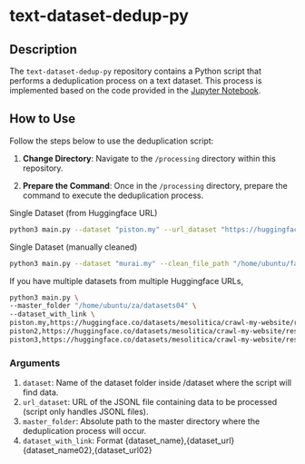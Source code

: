 # text-dataset-dedup-py

## Description
The `text-dataset-dedup-py` repository contains a Python script that performs a deduplication process on a text dataset. This process is implemented based on the code provided in the [Jupyter Notebook](https://github.com/malaysia-ai/text-dataset-dedup).

## How to Use
Follow the steps below to use the deduplication script:

1. **Change Directory**: Navigate to the `/processing` directory within this repository.

2. **Prepare the Command**: Once in the `/processing` directory, prepare the command to execute the deduplication process. 

Single Dataset (from Huggingface URL)
```bash
python3 main.py --dataset "piston.my" --url_dataset "https://huggingface.co/datasets/mesolitica/crawl-my-website/resolve/main/piston.my.jsonl" --master_folder "/home/ubuntu/za/datasets04"
```

Single Dataset (manually cleaned)
```bash
python3 main.py --dataset "murai.my" --clean_file_path "/home/ubuntu/faiq913_folder/Cleaned Huggingface datasets/murai.my/murai_my_clean.jsonl" --master_folder "/home/ubuntu/za/datasets04"
```

If you have multiple datasets from multiple Huggingface URLs,
```bash
python3 main.py \
--master_folder "/home/ubuntu/za/datasets04" \
--dataset_with_link \
piston.my,https://huggingface.co/datasets/mesolitica/crawl-my-website/resolve/main/piston.my.json \
piston2,https://huggingface.co/datasets/mesolitica/crawl-my-website/resolve/main/piston.my.jsonl \
piston3,https://huggingface.co/datasets/mesolitica/crawl-my-website/resolve/main/piston.my.jsonl
```

### Arguments
1. `dataset`: Name of the dataset folder inside /dataset where the script will find data.
2. `url_dataset`: URL of the JSONL file containing data to be processed (script only handles JSONL files). 
3. `master_folder`: Absolute path to the master directory where the deduplication process will occur.
4. `dataset_with_link`: Format {dataset_name},{dataset_url} {dataset_name02},{dataset_url02}



